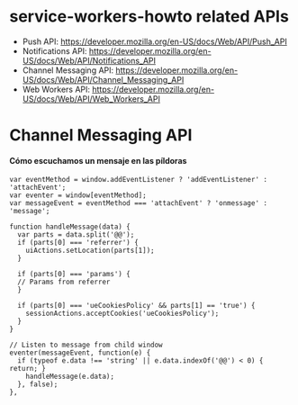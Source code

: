 # service-workers-howto related APIs

* Push API: https://developer.mozilla.org/en-US/docs/Web/API/Push_API
* Notifications API: https://developer.mozilla.org/en-US/docs/Web/API/Notifications_API
* Channel Messaging API: https://developer.mozilla.org/en-US/docs/Web/API/Channel_Messaging_API
* Web Workers API: https://developer.mozilla.org/en-US/docs/Web/API/Web_Workers_API



# Channel Messaging API

#### Cómo escuchamos un mensaje en las píldoras

```
var eventMethod = window.addEventListener ? 'addEventListener' : 'attachEvent';
var eventer = window[eventMethod];
var messageEvent = eventMethod === 'attachEvent' ? 'onmessage' : 'message';

function handleMessage(data) {
  var parts = data.split('@@');
  if (parts[0] === 'referrer') {
    uiActions.setLocation(parts[1]);
  }
  
  if (parts[0] === 'params') {
  // Params from referrer
  }

  if (parts[0] === 'ueCookiesPolicy' && parts[1] == 'true') {
    sessionActions.acceptCookies('ueCookiesPolicy');
  }
}

// Listen to message from child window
eventer(messageEvent, function(e) {
  if (typeof e.data !== 'string' || e.data.indexOf('@@') < 0) { return; }
    handleMessage(e.data);
  }, false);
},
```

